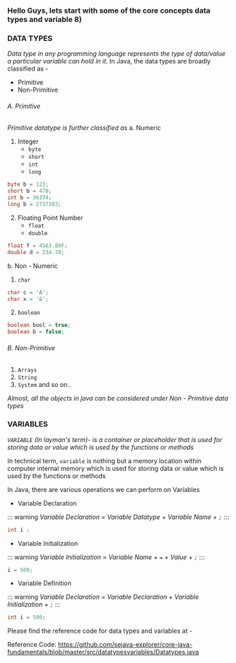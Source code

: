 
<!-- ### [Emojies](https://github.com/markdown-it/markdown-it-emoji) -->
<!--
> Classic markup: :wink: :crush: :cry: :tear: :laughing: :yum:
>
> Shortcuts (emoticons): :-) :-( 8-) ;) -->

### Hello Guys, lets start with some of the core concepts data types and variable 8) ###

### DATA TYPES ###

_Data type in any programming language represents the type of data/value a particular variable can hold in it._
In Java, the data types are broadly classified as -
-  Primitive
-  Non-Primitive

###### A. Primitive ######
_Primitive datatype is further classified as_
a. Numeric
  1. Integer
        - `byte`
        - `short`
        - `int`
        - `long`

```java
byte b = 123;
short b = 478;
int b = 36374;
long b = 2737383;
```
  2. Floating Point Number
        - `float`
        - `double`

```java
float f = 4563.89F;
double d = 234.78;
```
b. Non - Numeric
  1. `char`
  ```java
  char c = 'A';
  char x = '&';
  ```
  2. `boolean`
  ```java
  boolean bool = true;
  boolean b = false;
  ```

###### B. Non-Primitive ######
1. `Arrays`
2. `String`
3. `System` and so on..

_Almost, all the objects in java can be considered under Non - Primitive data types_

### VARIABLES ###

_`VARIABLE` (In layman's term)- is a container or placeholder that is used for storing data or value which is used by the functions or methods_

In technical term, `variable` is nothing but a memory location within computer internal memory which is used for storing data or value which is used by the functions or methods

In Java, there are various operations we can perform on Variables
  + Variable Declaration

  ::: warning
  *Variable Declaration =  Variable Datatype + Variable Name + `;`*
  :::
  ```java
  int i ;
  ```

  + Variable Initialization

  ::: warning
  *Variable Initialization =  Variable Name + `=` + Value + `;`*
  :::
  ```java
  i = 500;
  ```

  + Variable Definition

  ::: warning
  *Variable Declaration =  Variable Declaration + Variable Initialization + `;`*
  :::
  ```java
  int i = 500;
  ```



Please find the reference code for data types and variables at -

Reference Code: https://github.com/sejava-explorer/core-java-fundamentals/blob/master/src/datatypesvariables/Datatypes.java
